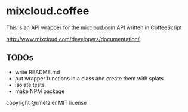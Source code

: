 mixcloud.coffee
===============

This is an API wrapper for the mixcloud.com API written in CoffeeScript

http://www.mixcloud.com/developers/documentation/

TODOs
-----

- write README.md
- put wrapper functions in a class and create them with splats
- isolate tests
- make NPM package


copyright @rmetzler
MIT license

